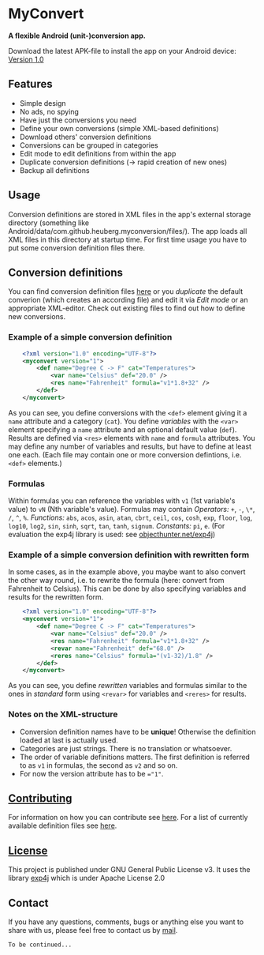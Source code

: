# MyConvert
**A flexible Android (unit-)conversion app.**

Download the latest APK-file to install the app on your Android device: [Version 1.0](../release/MyConvert-v1.0_com.github.heuberg.myconvert.apk)

## Features
* Simple design
* No ads, no spying
* Have just the conversions you need
* Define your own conversions (simple XML-based definitions)
* Download others' conversion definitions
* Conversions can be grouped in categories
* Edit mode to edit definitions from within the app
* Duplicate conversion definitions (&rarr; rapid creation of new ones)
* Backup all definitions

## Usage
Conversion definitions are stored in XML files in the app's external storage directory (something like Android/data/com.github.heuberg.myconversion/files/). The app loads all XML files in this directory at startup time. For first time usage you have to put some conversion definition files there.
## Conversion definitions
You can find conversion definition files [here](definitions.md) or you *duplicate* the default converion (which creates an according file) and edit it via *Edit mode* or an appropriate XML-editor. Check out existing files to find out how to define new conversions.
### Example of a simple conversion definition
```xml
    <?xml version="1.0" encoding="UTF-8"?>
    <myconvert version="1">
        <def name="Degree C -> F" cat="Temperatures">
            <var name="Celsius" def="20.0" />
            <res name="Fahrenheit" formula="v1*1.8+32" />
        </def>
    </myconvert>
```
As you can see, you define conversions with the `<def>` element giving it a `name` attribute and a category (`cat`). You define *variables* with the `<var>` element specifying a `name` attribute and an optional default value (`def`). Results are defined via `<res>` elements with `name` and `formula` attributes. You may define any number of variables and results, but have to define at least one each. (Each file may contain one or more conversion defintions, i.e. `<def>` elements.)
### Formulas
Within formulas you can reference the variables with `v1` (1st variable's value) to `vN` (Nth variable's value).
Formulas may contain *Operators:* `+`, `-`, `\*`, `/`, `^`, `%`. *Functions:* `abs`, `acos`, `asin`, `atan`, `cbrt`, `ceil`, `cos`, `cosh`, `exp`, `floor`, `log`, `log10`, `log2`, `sin`, `sinh`, `sqrt`, `tan`, `tanh`, `signum`. *Constants:* `pi`, `e`. (For evaluation the exp4j library is used: see [objecthunter.net/exp4j](https://objecthunter.net/exp4j))

### Example of a simple conversion definition with rewritten form
In some cases, as in the example above, you maybe want to also convert the other way round, i.e. to rewrite the formula (here: convert from Fahrenheit to Celsius). This can be done by also specifying variables and results for the rewritten form.
```xml
    <?xml version="1.0" encoding="UTF-8"?>
    <myconvert version="1">
        <def name="Degree C -> F" cat="Temperatures">
            <var name="Celsius" def="20.0" />
            <res name="Fahrenheit" formula="v1*1.8+32" />
            <revar name="Fahrenheit" def="68.0" />
            <reres name="Celsius" formula="(v1-32)/1.8" />
        </def>
    </myconvert>
```
As you can see, you define *rewritten* variables and formulas similar to the ones in *standard* form using `<revar>` for variables and `<reres>` for results.

### Notes on the XML-structure
* Conversion definition names have to be **unique**! Otherwise the definition loaded at last is actually used.
* Categories are just strings. There is no translation or whatsoever.
* The order of variable definitions matters. The first definition is referred to as `v1` in formulas, the second as `v2` and so on.
* For now the version attribute has to be `="1"`.

## [Contributing](CONTRIBUTING.md)
For information on how you can contribute see [here](CONTRIBUTING.md).
For a list of currently available definition files see [here](definitions.md).

## [License](../LICENSE)
This project is published under GNU General Public License v3. It uses the library [exp4j](https://objecthunter.net/exp4j) which is under Apache License 2.0

## Contact
If you have any questions, comments, bugs or anything else you want to share with us, please feel free to contact us by [mail](mailto:hameau@eclipso.at).

`To be continued...`
